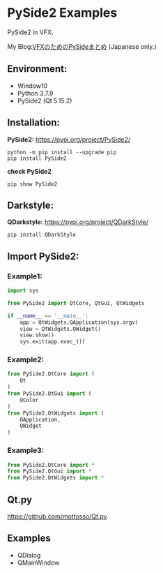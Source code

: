 # PySide2 Examples
PySide2 in VFX.

My Blog:[VFXのためのPySideまとめ](https://yamagishi-2bit.blogspot.com/2021/09/pyside.html) (Japanese only.)

## Environment:
* Window10
* Python 3.7.9
* PySide2 (Qt 5.15.2)

## Installation:
**PySide2:** https://pypi.org/project/PySide2/
```
python -m pip install --upgrade pip
pip install PySide2
```

**check PySide2**
```
pip show PySide2
```
## Darkstyle:
**QDarkstyle:** https://pypi.org/project/QDarkStyle/
```
pip install QDarkStyle
```

## Import PySide2:
### Example1:
```Python
import sys

from PySide2 import QtCore, QtGui, QtWidgets

if __name__ == '__main__':
    app = QtWidgets.QApplication(sys.argv)
    view = QtWidgets.QWidget()
    view.show()
    sys.exit(app.exec_())
```
### Example2:
```Python
from PySide2.QtCore import (
    Qt
)
from PySide2.QtGui import (
    QColor
)
from PySide2.QtWidgets import (
    QApplication,
    QWidget
)
```
### Example3:
```Python
from PySide2.QtCore import *
from PySide2.QtGui import *
from PySide2.QtWidgets import *
```

## Qt.py
https://github.com/mottosso/Qt.py

## Examples 
* QDialog
* QMainWindow
